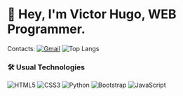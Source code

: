 # 👋 Hey, I'm Victor Hugo, WEB Programmer.
Contacts:
[![Gmail](https://img.shields.io/badge/Gmail-D14836?style=for-the-badge&logo=gmail&logoColor=white)](mailto:victorhugosilva844@gmail.com)
![Top Langs](https://github-readme-stats.vercel.app/api/top-langs/?username=cesar903&layout=compact&theme=radical)
### 🛠 Usual Technologies
![HTML5](https://img.shields.io/badge/HTML5-E34F26?style=for-the-badge&logo=html5&logoColor=white)
![CSS3](https://img.shields.io/badge/CSS3-1572B6?style=for-the-badge&logo=css3&logoColor=white)
![Python](https://img.shields.io/badge/Python-3670A0?style=for-the-badge&logo=python&logoColor=white)
![Bootstrap](https://img.shields.io/badge/Bootstrap-563D7C?style=for-the-badge&logo=bootstrap&logoColor=white)
![JavaScript](https://img.shields.io/badge/JavaScript-F7DF1E?style=for-the-badge&logo=javascript&logoColor=black)
